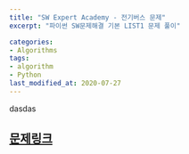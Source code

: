 ```yaml
---
title: "SW Expert Academy - 전기버스 문제"
excerpt: "파이썬 SW문제해결 기본 LIST1 문제 풀이"

categories:
- Algorithms
tags:
- algorithm
- Python
last_modified_at: 2020-07-27
---
```



dasdas
## [문제링크](https://swexpertacademy.com/main/learn/course/lectureProblemViewer.do)




